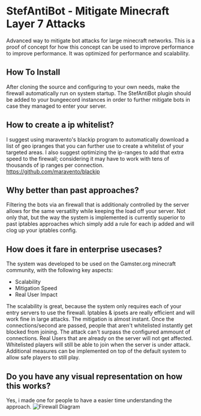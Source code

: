 # StefAntiBot - Mitigate Minecraft Layer 7 Attacks
Advanced way to mitigate bot attacks for large minecraft networks. This is a proof of concept for how this concept can be used to improve performance to improve performance.
It was optimized for performance and scalability.


## How To Install
After cloning the source and configuring to your own needs, make the firewall automatically run on system startup. The StefAntiBot plugin should be added to your bungeecord instances in order to further mitigate bots in case they managed to enter your server.

## How to create a ip whitelist?
I suggest using maravento's blackip program to automatically download a list of geo ipranges that you can further use to create a whitelist of your targeted areas. I also suggest optimizing the ip-ranges to add that extra speed to the firewall; considering it may have to work with tens of thousands of ip ranges per connection.
https://github.com/maravento/blackip

## Why better than past approaches?
Filtering the bots via an firewall that is additionaly controlled by the server allows for the same versatilty while keeping the load off your server. Not only that, but the way the system is implemented is currently superior to past iptables approaches which simply add a rule for each ip added and will clog up your iptables config.


## How does it fare in enterprise usecases?
The system was developed to be used on the Gamster.org minecraft community, with the following key aspects:
- Scalability
- Mitigation Speed
- Real User Impact

The scalability is great, because the system only requires each of your entry servers to use the firewall. Iptables & ipsets are really efficient and will work fine in large attacks.
The mitigation is almost instant. Once the connections/second are passed, people that aren't whitelisted instantly get blocked from joining. The attack can't surpass the configured ammount of connections.
Real Users that are already on the server will not get affected. Whitelisted players will still be able to join when the server is under attack. Additional measures can be implemented on top of the default system to allow safe players to still play.

## Do you have any visual representation on how this works?
Yes, i made one for people to have a easier time understanding the approach.
![Firewall Diagram](http://stefatorus.go.ro/img/GitHub/Layer_7_Minecraft_DDoS_Filter.png)
